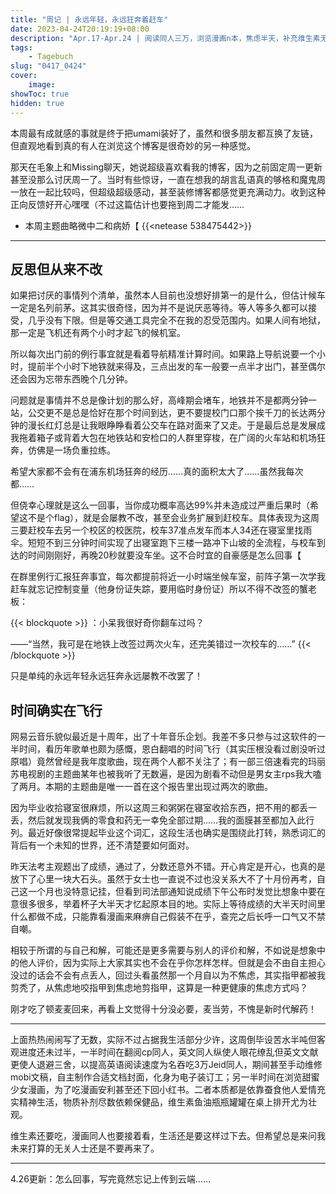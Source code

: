 ```yaml
---
title: "周记 | 永远年轻，永远狂奔着赶车"
date: 2023-04-24T20:19:19+08:00
description: "Apr.17-Apr.24 | 阅读同人三万，浏览漫画n本，焦虑半天，补充维生素无数" #描述
tags: 
    - Tagebuch
slug: "0417_0424"
cover:
    image: 
showToc: true
hidden: true
---
```


本周最有成就感的事就是终于把umami装好了，虽然和很多朋友都互换了友链，但直观地看到真的有人在浏览这个博客是很奇妙的另一种感觉。

那天在毛象上和Missing聊天，她说超级喜欢看我的博客，因为之前固定周一更新甚至没那么讨厌周一了。当时有些惊讶，一直在想我的胡言乱语真的够格和魔鬼周一放在一起比较吗，但超级超级感动，甚至装修博客都感觉更充满动力。收到这种正向反馈好开心嘿嘿（不过这篇估计也要拖到周二才能发……

- 本周主题曲略微中二和病娇【
{{<netease 538475442>}}

---

## 反思但从来不改

如果把讨厌的事情列个清单，虽然本人目前也没想好排第一的是什么，但估计候车一定是名列前茅。这其实很奇怪，因为并不是说厌恶等待。等人等多久都可以接受，几乎没有下限。但是等交通工具完全不在我的忍受范围内。如果人间有地狱，那一定是飞机还有两个小时才起飞的候机室。

所以每次出门前的例行事宜就是看着导航精准计算时间。如果路上导航说要一个小时，提前半个小时下地铁就来得及，三点出发的车一般要一点半才出门，甚至偶尔还会因为忘带东西晚个几分钟。

问题就是事情并不总是像计划的那么好，高峰期会堵车，地铁并不是都两分钟一站，公交更不是总是恰好在那个时间到达，更不要提校门口那个挨千刀的长达两分钟的漫长红灯总是让我眼睁睁看着公交车在路对面来了又走。于是最后总是发展成我拖着箱子或背着大包在地铁站和安检口的人群里穿梭，在广阔的火车站和机场狂奔，仿佛是一场负重拉练。

希望大家都不会有在浦东机场狂奔的经历……真的面积太大了……虽然我每次都……

但侥幸心理就是这么一回事，当你成功概率高达99%并未造成过严重后果时（希望这不是个flag），就是会屡教不改，甚至会业务扩展到赶校车。具体表现为这周三要赶校车去另一个校区的校医院，校车37准点发车而本人34还在寝室里找雨伞。短短不到三分钟时间实现了出寝室跑下三楼一路冲下山坡的全流程，与校车到达的时间刚刚好，再晚20秒就要没车坐。这不合时宜的自豪感是怎么回事【

在群里例行汇报狂奔事宜，每次都提前将近一小时端坐候车室，前阵子第一次学我赶车就忘记控制变量（他身份证失踪，要用临时身份证）所以不得不改签的蟹老板：

{{< blockquote >}}
 ：小呆我很好奇你翻车过吗？

 ——“当然，我可是在地铁上改签过两次火车，还完美错过一次校车的……”
{{< /blockquote >}}

只是单纯的永远年轻永远狂奔永远屡教不改罢了！

## 时间确实在飞行

网易云音乐貌似最近是十周年，出了十年音乐企划。我差不多只参与过这软件的一半时间，看历年歌单也颇为感慨，恩白翻唱的时间飞行（其实压根没看过剧没听过原唱）竟然曾经是我年度歌曲，现在两个人都不关注了；有一部三倍速看完的玛丽苏电视剧的主题曲某年也被我听了无数遍，是因为剧看不动但是男女主rps我大嗑了两月。本期的主题曲是唯一一首在这个报告里出现过两次的歌曲。

因为毕业收拾寝室很麻烦，所以这周三和粥粥在寝室收拾东西，把不用的都丢一丢，然后就发现我俩的零食和药无一幸免全部过期……我的面膜甚至都加入此行列。最近好像很常提起毕业这个词汇，这段生活也确实是围绕此打转，熟悉词汇的背后有一个未知的世界，还不清楚要如何面对。

昨天法考主观题出了成绩，通过了，分数还意外不错。开心肯定是开心，也真的是放下了心里一块大石头。虽然于女士也一直说不过也没关系大不了十月份再考，自己这一个月也没特意记挂，但看到司法部通知说成绩下午公布时发觉比想象中要在意很多很多，举着杯子大半天才忆起原本目的地。实际上等待成绩的大半天时间里什么都做不成，只能靠看漫画来麻痹自己假装不在乎，查完之后长呼一口气又不禁自嘲。

相较于所谓的与自己和解，可能还是更多需要与别人的评价和解，不如说是想象中的他人评价，因为实际上大家其实也不会在乎你怎样怎样。但就是会不由自主担心没过的话会不会有点丢人，回过头看虽然那一个月自以为不焦虑，其实指甲都被我剪秃了，从焦虑地咬指甲到焦虑地剪指甲，这算是一种更健康的焦虑方式吗？

刚才吃了顿麦麦回来，再看上文觉得十分没必要，麦当劳，不愧是新时代解药！

---

上面热热闹闹写了无数，实际不过占据我生活部分少许，这周倒毕设苦水半吨但客观进度还未过半，一半时间在翻阅cp同人，英文同人纵使人眼花缭乱但英文文献更使人退避三舍，以提高英语阅读速度为名吞吃3万Jeid同人，期间甚至手动维修mobi文稿，自主制作合适文档封面，化身为电子装订工；另一半时间在浏览甜蜜少女漫画，为了吃漫画安利甚至还下回小红书。二者本质都是依靠蚕食他人爱情充实精神生活，物质补剂尽数依赖保健品，维生素鱼油瓶瓶罐罐在桌上排开尤为壮观。

维生素还要吃，漫画同人也要接着看，生活还是要这样过下去。但希望总是来问我未来打算的无关人士还是不要再来了。

---
4.26更新：怎么回事，写完竟然忘记上传到云端……
